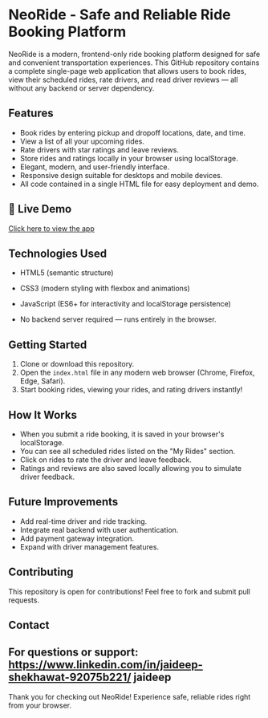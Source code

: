 # NeoRide - Safe and Reliable Ride Booking Platform

NeoRide is a modern, frontend-only ride booking platform designed for safe and convenient transportation experiences. This GitHub repository contains a complete single-page web application that allows users to book rides, view their scheduled rides, rate drivers, and read driver reviews — all without any backend or server dependency.

## Features

- Book rides by entering pickup and dropoff locations, date, and time.
- View a list of all your upcoming rides.
- Rate drivers with star ratings and leave reviews.
- Store rides and ratings locally in your browser using localStorage.
- Elegant, modern, and user-friendly interface.
- Responsive design suitable for desktops and mobile devices.
- All code contained in a single HTML file for easy deployment and demo.


## 🚀 Live Demo
[Click here to view the app](https://my-first-neo-project.vercel.app/)


## Technologies Used

- HTML5 (semantic structure)


- CSS3 (modern styling with flexbox and animations)
- JavaScript (ES6+ for interactivity and localStorage persistence)
- No backend server required — runs entirely in the browser.

## Getting Started

1. Clone or download this repository.
2. Open the `index.html` file in any modern web browser (Chrome, Firefox, Edge, Safari).
3. Start booking rides, viewing your rides, and rating drivers instantly!

## How It Works

- When you submit a ride booking, it is saved in your browser's localStorage.
- You can see all scheduled rides listed on the "My Rides" section.
- Click on rides to rate the driver and leave feedback.
- Ratings and reviews are also saved locally allowing you to simulate driver feedback.
  
## Future Improvements

- Add real-time driver and ride tracking.
- Integrate real backend with user authentication.
- Add payment gateway integration.
- Expand with driver management features.

## Contributing

This repository is open for contributions! Feel free to fork and submit pull requests.

## Contact

For questions or support:
https://www.linkedin.com/in/jaideep-shekhawat-92075b221/
jaideep
---

Thank you for checking out NeoRide! Experience safe, reliable rides right from your browser.
